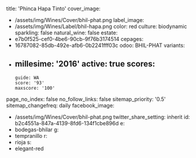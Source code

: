 title: 'Phinca Hapa Tinto'
cover_image:
  - /assets/img/Wines/Cover/bhil-phat.png
label_image:
  - /assets/img/Wines/Label/bhil-hapa.png
color: red
culture: biodynamic
sparkling: false
natural_wine: false
estate:
  - e7b0f525-cef0-4be6-90cb-9f76b3174514
cepages:
  - 16787082-85db-492e-afb6-0b2241fff03c
odoo: BHIL-PHAT
variants:
  -
    millesime: '2016'
    active: true
    scores:
      -
        guide: WA
        score: '93'
        maxscore: '100'
page_no_index: false
no_follow_links: false
sitemap_priority: '0.5'
sitemap_changefreq: daily
facebook_image:
  - /assets/img/Wines/Cover/bhil-phat.png
twitter_share_setting: inherit
id: b2c4551a-847a-4139-8fd6-134f1cbe896d
e:
  - bodegas-bhilar
g:
  - tempranillo
r:
  - rioja
s:
  - elegant-red
